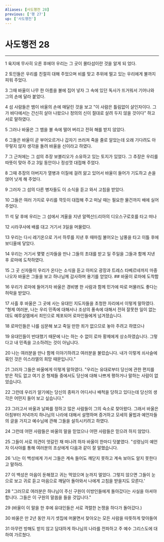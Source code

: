 ```yaml
---
Aliases: [사도행전 28]
previous: ['행 27']
up: ['사도행전']
---
```

# 사도행전 28

***


1 육지에 무사히 오른 후에야 우리는 그 곳이 몰타섬이란 것을 알게 되 었다. 

2 토인들은 우리를 친절히 대해 주었으며 비를 맞고 추위에 떨고 있는 우리에게 불까지 피워 주었다. 

3 그때 바울이 나무 한 아름을 불에 집어 넣자 그 속에 있던 독사가 뜨거워서 기어나와 그의 손에 달라 붙었다. 

4 섬 사람들은 뱀이 바울의 손에 매달린 것을 보고 "이 사람은 틀림없이 살인자이다. 그가 바다에서는 간신히 살아 나왔으나 정의의 신이 절대로 살려 두지 않을 것이다" 하고 서로 말하였다. 

5 그러나 바울은 그 뱀을 불 속에 떨어 버리고 전혀 해를 받지 않았다. 

6 그들은 바울이 곧 부어오르거나 갑자기 쓰러져 죽을 줄로 알았는데 오래 기다려도 아무렇지 않자 생각을 돌려 바울을 신이라고 하였다. 

7 그 근처에는 그 섬의 추장 보블리오가 소유하고 있는 토지가 있었다. 그 추장은 우리를 따뜻이 맞아 주고 3일 동안이나 정성껏 대접해 주었다. 

8 그때 추장의 아버지가 열병과 이질에 걸려 앓고 있어서 바울이 들어가 기도하고 손을 얹어 낫게 해 주었다. 

9 그러자 그 섬의 다른 병자들도 이 소식을 듣고 와서 고침을 받았다. 

10 그들은 여러 가지로 우리를 깍듯이 대접해 주고 떠날 때는 필요한 물건까지 배에 실어 주었다. 

11 석 달 후에 우리는 그 섬에서 겨울을 지낸 알렉산드리아의 디오스구로호를 타고 떠나 

12 시라쿠사에 배를 대고 거기서 3일을 머물렀다. 

13 우리는 다시 레기온으로 가서 하루를 지낸 후 때마침 불어오는 남풍을 타고 이틀 후에 보디올에 닿았다. 

14 우리는 거기서 몇몇 신자들을 만나 그들의 초대를 받고 일 주일을 그들과 함께 지낸 후 로마에 도착하였다. 

15 그 곳 신자들이 우리가 온다는 소식을 듣고 아피오 광장과 트레스 타베르네까지 마중 나오자 바울은 그들을 보고 하나님께 감사하며 용기를 얻었다. ## 바울이 로마에 도착함 

16 우리가 로마에 들어가자 바울은 경비병 한 사람과 함께 민가에 따로 머물러도 좋다는 허락을 받았다. 

17 사흘 후 바울은 그 곳에 사는 유대인 지도자들을 초청한 자리에서 이렇게 말하였다. "형제 여러분, 나는 우리 민족에 대해서나 조상의 풍속에 대해서 전혀 잘못한 일이 없는데도 예루살렘에서 죄인으로 체포되어 로마인들에게 넘겨졌습니다. 

18 로마인들은 나를 심문해 보고 죽일 만한 죄가 없으므로 놓아 주려고 하였으나 

19 유대인들이 반대했기 때문에 나는 하는 수 없이 로마 황제에게 상소하였습니다. 그렇다고 내 민족을 고소하려는 것이 아닙니다. 

20 나는 여러분을 만나 함께 이야기하려고 여러분을 불렀습니다. 내가 이렇게 쇠사슬에 묶인 것은 이스라엘의 희망 때문입니다." 

21 그러자 그들은 바울에게 이렇게 말하였다. "우리는 유대로부터 당신에 관한 편지를 받은 적도 없고 여기 온 형제들 중에서도 당신에 대해 나쁘게 평하거나 말하는 사람이 없었습니다. 

22 그런데 우리가 알기에는 당신의 종파가 어디서나 배척을 당하고 있다는데 당신의 생각은 어떤지 들어 보고 싶습니다." 

23 그러고서 바울과 날짜를 정하고 많은 사람들이 그의 숙소로 찾아왔다. 그래서 바울은 아침부터 저녁까지 하나님의 나라에 대해서 설명하며 증거하고 모세의 율법과 예언자들의 글을 가지고 예수님에 관해 그들을 설득시키려고 하였다. 

24 그런데 어떤 사람들은 바울의 말을 믿었으나 어떤 사람들은 믿으려 하지 않았다. 

25 그들이 서로 의견이 엇갈린 채 떠나려 하자 바울이 한마디 덧붙였다. "성령님이 예언자 이사야를 통해 여러분의 조상에게 다음과 같이 잘 말했습니다. 

26 '너는 이 백성에게 가서 그들은 계속 들어도 깨닫지 못하고 계속 보아도 알지 못한다고 말하라. 

27 이 백성은 마음이 둔해졌고 귀는 먹었으며 눈까지 멀었다. 그렇지 않으면 그들이 눈으로 보고 귀로 듣고 마음으로 깨달아 돌아와서 나에게 고침을 받을지도 모른다.' 

28 "그러므로 여러분은 하나님이 주신 구원이 이방인들에게 돌아갔다는 사실을 아셔야 합니다. 그들은 이 구원의 말씀을 들을 것입니다." 

29 (바울이 이 말을 한 후에 유대인들은 서로 격렬한 논쟁을 하다가 돌아갔다.) 

30 바울은 만 2년 동안 자기 셋집에 머물면서 찾아오는 모든 사람을 따뜻하게 맞아들여 

31 아무런 방해도 받지 않고 담대하게 하나님의 나라를 전파하고 주 예수 그리스도에 대하여 가르쳤다.
